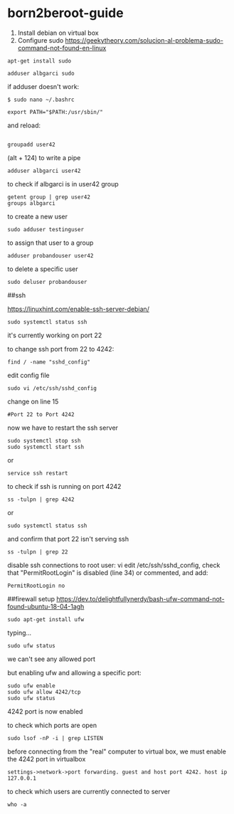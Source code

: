 # born2beroot-guide

1. Install debian on virtual box
2. Configure sudo https://geekytheory.com/solucion-al-problema-sudo-command-not-found-en-linux
```
apt-get install sudo

adduser albgarci sudo
```
if adduser doesn't work:
```
$ sudo nano ~/.bashrc

export PATH="$PATH:/usr/sbin/"
```
and reload: 
```source ~/.bashrc
```

```
groupadd user42
```
(alt + 124) to write a pipe

```
adduser albgarci user42
```
to check if albgarci is in user42 group
```
getent group | grep user42
groups albgarci
```

to create a new user
```
sudo adduser testinguser
```

to assign that user to a group
```
adduser probandouser user42
```

to delete a specific user
```
sudo deluser probandouser
```

##ssh

https://linuxhint.com/enable-ssh-server-debian/

```
sudo systemctl status ssh
```


it's currently working on port 22

to change ssh port from 22 to 4242:
```
find / -name "sshd_config"
```

edit config file
```
sudo vi /etc/ssh/sshd_config
```

change on line 15
```
#Port 22 to Port 4242
```

now we have to restart the ssh server
```
sudo systemctl stop ssh
sudo systemctl start ssh
```

or 
```
service ssh restart
```

to check if ssh is running on port 4242
```
ss -tulpn | grep 4242
``` 

or 
```
sudo systemctl status ssh
```

and confirm that port 22 isn't serving ssh


```
ss -tulpn | grep 22
```

disable ssh connections to root user: vi edit /etc/ssh/sshd_config, check that "PermitRootLogin" is disabled (line 34) or commented, and add:
```
PermitRootLogin no
```


##firewall setup
https://dev.to/delightfullynerdy/bash-ufw-command-not-found-ubuntu-18-04-1agh

```
sudo apt-get install ufw
```
typing...
```
sudo ufw status
```
we can't see any allowed port

but enabling ufw and allowing a specific port:
```
sudo ufw enable
sudo ufw allow 4242/tcp 
sudo ufw status
```
4242 port is now enabled

to check which ports are open
```
sudo lsof -nP -i | grep LISTEN
```

before connecting from the "real" computer to virtual box, we must enable the 4242 port in virtualbox
```
settings->network->port forwarding. guest and host port 4242. host ip 127.0.0.1
```

to check which users are currently connected to server
```
who -a
```
